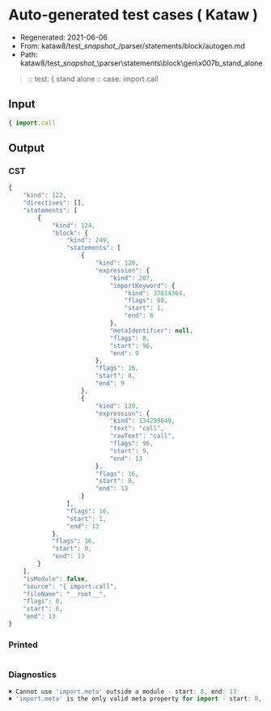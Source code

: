 # Auto-generated test cases ( Kataw )
- Regenerated: 2021-06-06
- From: kataw8/test\__snapshot__/parser/statements/block/autogen.md
- Path: kataw8/test\__snapshot__\parser\statements\block\gen\x007b_stand_alone
> :: test: { stand alone
> :: case: import.call
## Input

`````js
{ import.call
`````
## Output

### CST

```javascript
{
    "kind": 122,
    "directives": [],
    "statements": [
        {
            "kind": 124,
            "block": {
                "kind": 249,
                "statements": [
                    {
                        "kind": 120,
                        "expression": {
                            "kind": 207,
                            "importKeyword": {
                                "kind": 37814364,
                                "flags": 80,
                                "start": 1,
                                "end": 8
                            },
                            "metaIdentifier": null,
                            "flags": 8,
                            "start": 96,
                            "end": 9
                        },
                        "flags": 16,
                        "start": 8,
                        "end": 9
                    },
                    {
                        "kind": 120,
                        "expression": {
                            "kind": 134299649,
                            "text": "call",
                            "rawText": "call",
                            "flags": 96,
                            "start": 9,
                            "end": 13
                        },
                        "flags": 16,
                        "start": 9,
                        "end": 13
                    }
                ],
                "flags": 16,
                "start": 1,
                "end": 13
            },
            "flags": 16,
            "start": 0,
            "end": 13
        }
    ],
    "isModule": false,
    "source": "{ import.call",
    "fileName": "__root__",
    "flags": 0,
    "start": 0,
    "end": 13
}
```

### Printed

```javascript

```

### Diagnostics

```javascript
✖ Cannot use 'import.meta' outside a module - start: 8, end: 13
✖ 'import.meta' is the only valid meta property for import - start: 8, end: 13

```

